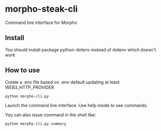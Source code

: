 # morpho-steak-cli

Command line interface for Morpho

## Install

You should install package python-dotenv instead of dotenv which doesn't work

## How to use

Create a .env file based on .env-default updating at least WEB3_HTTP_PROVIDER

`python morpho-cli.py`

Launch the command line interface. Use help inside to see commands.

You can also issue command in the shell like:

`python morpho-cli.py summary`
